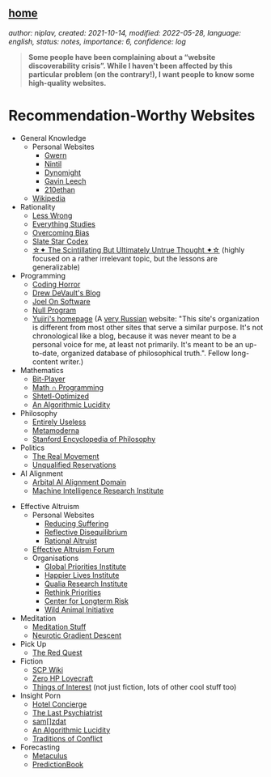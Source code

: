 [home](./index.md)
------------------

*author: niplav, created: 2021-10-14, modified: 2022-05-28, language: english, status: notes, importance: 6, confidence: log*

> __Some people have been complaining about a “website discoverability
crisis”<!--TODO: link-->. While I haven't been affected by this
particular problem (on the contrary!), I want people to know some
high-quality websites.__

Recommendation-Worthy Websites
===============================

* General Knowledge
	* Personal Websites
		* [Gwern](https://www.gwern.net/)
		* [Nintil](https://nintil.com/)
		* [Dynomight](https://dynomight.net/)
		* [Gavin Leech](https://www.gleech.org)
		* [210ethan](https://210ethan.github.io)
	* [Wikipedia](https://en.wikipedia.org/)
* Rationality
	* [Less Wrong](https://lesswrong.com/)
	* [Everything Studies](https://everythingstudies.com/)
	* [Overcoming Bias](http://www.overcomingbias.com/)
	* [Slate Star Codex](http://slatestarcodex.com/)
	* [☆✦ The Scintillating But Ultimately Untrue Thought ✦☆](https://unremediatedgender.space) (highly focused on a rather irrelevant topic, but the lessons are generalizable)
* Programming
	* [Coding Horror](https://blog.codinghorror.com/)
	* [Drew DeVault's Blog](https://drewdevault.com/)
	* [Joel On Software](https://www.joelonsoftware.com/)
	* [Null Program](http://nullprogram.com/)
	* [Yujiri's homepage](https://yujiri.xyz) (A [very Russian](https://yujiri.xyz/misc/structure.gmi.html) website: "This site's organization is different from most other sites that serve a similar purpose. It's not chronological like a blog, because it was never meant to be a personal voice for me, at least not primarily. It's meant to be an up-to-date, organized database of philosophical truth.". Fellow long-content writer.)
* Mathematics
	* [Bit-Player](http://bit-player.org/)
	* [Math ∩ Programming](https://jeremykun.com/)
	* [Shtetl-Optimized](https://www.scottaaronson.com/blog)
	* [An Algorithmic Lucidity](http://zackmdavis.net/blog/)
* Philosophy
	* [Entirely Useless](https://entirelyuseless.com/)
	* [Metamoderna](http://metamoderna.org/?lang=en)
	* [Stanford Encyclopedia of Philosophy](https://plato.stanford.edu/)
* Politics
	* [The Real Movement](https://therealmovement.wordpress.com/)
	* [Unqualified Reservations](https://unqualified-reservations.org/)
* AI Alignment
	* [Arbital AI Alignment Domain](https://arbital.org/explore/ai_alignment)
	* [Machine Intelligence Research Institute](https://intelligence.org)
<!--TODO: Add Redwood Research & Alignment Research Center-->
* Effective Altruism
	* Personal Websites
		* [Reducing Suffering](https://reducing-suffering.org)
		* [Reflective Disequilibrium](https://reflectivedisequilibrium.blogspot.com)
		* [Rational Altruist](https://rationalaltruist.com)
	* [Effective Altruism Forum](https://forum.effectivealtruism.org/allposts)
	* Organisations
		* [Global Priorities Institute](https://globalprioritiesinstitute.org)
		* [Happier Lives Institute](https://happierlivesinstitute.org/)
		* [Qualia Research Institute](https://qualiaresearchinstitute.org)
		* [Rethink Priorities](https://rethinkpriorities.org)
		* [Center for Longterm Risk](https://longtermrisk.org)
		* [Wild Animal Initiative](https://www.wildanimalinitiative.org)
* Meditation
	* [Meditation Stuff](https://meditationstuff.wordpress.com)
	* [Neurotic Gradient Descent](https://neuroticgradientdescent.blogspot.com)
* Pick Up
	* [The Red Quest](https://theredquest.wordpress.com)
* Fiction
	* [SCP Wiki](http://www.scp-wiki.net/)
	* [Zero HP Lovecraft](https://zerohplovecraft.wordpress.com/)
	* [Things of Interest](https://qntm.org) (not just fiction, lots of other cool stuff too)
* Insight Porn
	* [Hotel Concierge](https://hotelconcierge.tumblr.com/)
	* [The Last Psychiatrist](https://thelastpsychiatrist.com/)
	* [sam[]zdat](https://samzdat.com/)
	* [An Algorithmic Lucidity](http://zackmdavis.net/blog/)
	* [Traditions of Conflict](https://traditionsofconflict.com)
* Forecasting
	* [Metaculus](https://www.metaculus.com)
	* [PredictionBook](https://www.predictionbook.com)
